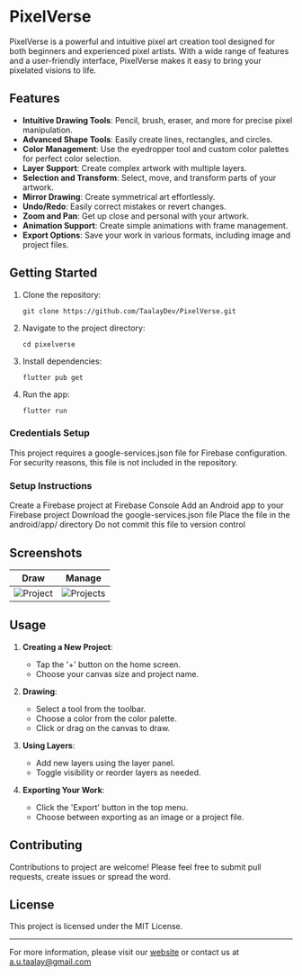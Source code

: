 # PixelVerse

PixelVerse is a powerful and intuitive pixel art creation tool designed for both beginners and experienced pixel artists. With a wide range of features and a user-friendly interface, PixelVerse makes it easy to bring your pixelated visions to life.

## Features

- **Intuitive Drawing Tools**: Pencil, brush, eraser, and more for precise pixel manipulation.
- **Advanced Shape Tools**: Easily create lines, rectangles, and circles.
- **Color Management**: Use the eyedropper tool and custom color palettes for perfect color selection.
- **Layer Support**: Create complex artwork with multiple layers.
- **Selection and Transform**: Select, move, and transform parts of your artwork.
- **Mirror Drawing**: Create symmetrical art effortlessly.
- **Undo/Redo**: Easily correct mistakes or revert changes.
- **Zoom and Pan**: Get up close and personal with your artwork.
- **Animation Support**: Create simple animations with frame management.
- **Export Options**: Save your work in various formats, including image and project files.

## Getting Started

1. Clone the repository:
   ```
   git clone https://github.com/TaalayDev/PixelVerse.git
   ```
2. Navigate to the project directory:
   ```
   cd pixelverse
   ```
3. Install dependencies:
   ```
   flutter pub get
   ```
4. Run the app:
   ```
   flutter run
   ```

### Credentials Setup
This project requires a google-services.json file for Firebase configuration. For security reasons, this file is not included in the repository.

### Setup Instructions
Create a Firebase project at Firebase Console
Add an Android app to your Firebase project
Download the google-services.json file
Place the file in the android/app/ directory
Do not commit this file to version control

## Screenshots

Draw | Manage
--- | ---
![Project](https://is2-ssl.mzstatic.com/image/thumb/PurpleSource221/v4/6f/d2/d0/6fd2d0fd-0090-534f-016e-c2fde012c4cb/_U041d_U043e_U0432_U044b_U0438_U0306__U043f_U0440_U043e_U0435_U043a_U0442__U00286_U0029.png/0x0ss.png) | ![Projects](https://is2-ssl.mzstatic.com/image/thumb/PurpleSource221/v4/da/11/e9/da11e953-8fd6-597b-7715-9ad2dcc0e8b8/_U041d_U043e_U0432_U044b_U0438_U0306__U043f_U0440_U043e_U0435_U043a_U0442__U00289_U0029.png/0x0ss.png)

## Usage

1. **Creating a New Project**: 
   - Tap the '+' button on the home screen.
   - Choose your canvas size and project name.

2. **Drawing**: 
   - Select a tool from the toolbar.
   - Choose a color from the color palette.
   - Click or drag on the canvas to draw.

3. **Using Layers**:
   - Add new layers using the layer panel.
   - Toggle visibility or reorder layers as needed.

4. **Exporting Your Work**:
   - Click the 'Export' button in the top menu.
   - Choose between exporting as an image or a project file.

## Contributing

Contributions to project are welcome! Please feel free to submit pull requests, create issues or spread the word.

## License

This project is licensed under the MIT License.

---

For more information, please visit our [website](https://taalaydev.github.io) or contact us at a.u.taalay@gmail.com
